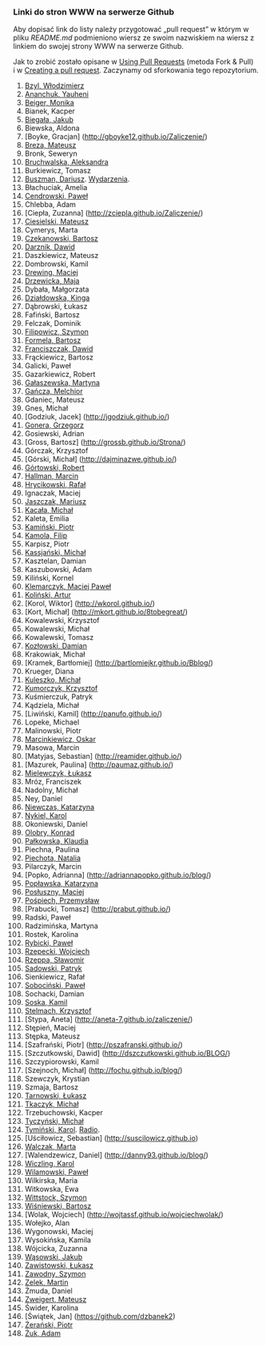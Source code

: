 ﻿### Linki do stron WWW na serwerze Github

Aby dopisać link do listy należy przygotować „pull request”
w którym w pliku *README.md* podmieniono wiersz
ze swoim nazwiskiem na wiersz z linkiem do swojej strony
WWW na serwerze Github.

Jak to zrobić zostało opisane w [Using Pull Requests](https://help.github.com/articles/using-pull-requests)
(metoda Fork & Pull) i w [Creating a pull request](https://help.github.com/articles/creating-a-pull-request).
Zaczynamy od sforkowania tego repozytorium.

1. [Bzyl, Włodzimierz](http://wbzyl.github.io/)
1. [Ananchuk, Yauheni](http://zhenya1096.github.io/zaliczenie/)
1. [Beiger, Monika](http://mbeiger.github.io/)
1. Bianek, Kacper
1. [Biegała, Jakub](http://jbiegala.github.io/Blog/)
1. Biewska, Aldona
1. [Boyke, Gracjan] (http://gboyke12.github.io/Zaliczenie/)
1. [Breza, Mateusz](http://mbreza.github.io/rep1/)
1. Bronk, Seweryn
1. [Bruchwalska, Aleksandra](http://abruchwalska.github.io/zaliczenie/)
1. Burkiewicz, Tomasz
1. [Buszman, Dariusz](http://dbuszman.github.io/). [Wydarzenia](https://github.com/dbuszman/Skrypt).
1. Błachuciak, Amelia
1. [Cendrowski, Paweł](http://pcendrowski.github.io/Blog-SP/)
1. Chlebba, Adam
1. [Ciepła, Zuzanna] (http://zciepla.github.io/Zaliczenie/)
1. [Ciesielski, Mateusz](http://m-ciesielski.github.io/blog/)
1. Cymerys, Marta
1. [Czekanowski, Bartosz](http://raverok.github.io/Blog)
1. [Darznik, Dawid](http://Dawid93.github.io)
1. Daszkiewicz, Mateusz
1. Dombrowski, Kamil
1. [Drewing, Maciej](http://niedwiediew.github.io/)
1. [Drzewicka, Maja](http://majad.github.io/blog/)
1. Dybała, Małgorzata
1. [Działdowska, Kinga](http://kdzialdowska.github.io/blog/)
1. Dąbrowski, Łukasz
1. Fafiński, Bartosz
1. Felczak, Dominik
1. [Filipowicz, Szymon](http://banan3k.github.io/zaliczenie/)
1. [Formela, Bartosz](http://bformela.github.io/blog/)
1. [Franciszczak, Dawid](http://dfranciszczak.github.io/zalicz/)
1. Frąckiewicz, Bartosz
1. Galicki, Paweł
1. Gazarkiewicz, Robert
1. [Gałaszewska, Martyna](http://mgalaszewska.github.io/zaliczenie/)
1. [Gańcza, Melchior](http://melgan.github.io/)
1. Gdaniec, Mateusz
1. Gnes, Michał
1. [Godziuk, Jacek] (http://jgodziuk.github.io/) 
1. [Gonera, Grzegorz](http://armacoder.github.io/)
1. Gosiewski, Adrian
1. [Gross, Bartosz]  (http://grossb.github.io/Strona/)
1. Górczak, Krzysztof
1. [Górski, Michał] (http://dajminazwe.github.io/)
1. [Górtowski, Robert](http://jabycplacek.github.io/Blog/)
1. [Hallman, Marcin](http://tearnwair.github.io/)
1. [Hrycikowski, Rafał](http://kreteda.github.io/zaliczenie2/)
1. Ignaczak, Maciej
1. [Jaszczak, Mariusz](http://mjaszczak.github.io/Blog/)
1. [Kacała, Michał](http://mkacala6.github.io/Michal-Kacala/)
1. Kaleta, Emilia
1. [Kamiński, Piotr](http://szokowirowka.github.io/Zaliczenie/)
1. [Kamola, Filip](http://fkamola.github.io/Blog/)
1. Karpisz, Piotr
1. [Kassjański, Michał](http://mkassjanski.github.io/blog/)
1. Kasztelan, Damian
1. Kaszubowski, Adam
1. Kiliński, Kornel
1. [Klemarczyk, Maciej Paweł](http://mklemarczyk.github.io/)
1. [Koliński, Artur](http://arturkolinski.github.io/blog/)
1. [Korol, Wiktor] (http://wkorol.github.io/)
1. [Kort, Michał] (http://mkort.github.io/8tobegreat/)
1. Kowalewski, Krzysztof
1. Kowalewski, Michał
1. Kowalewski, Tomasz
1. [Kozłowski, Damian](http://dkozlowski.github.io/BLOG)
1. Krakowiak, Michał
1. [Kramek, Bartłomiej] (http://bartlomiejkr.github.io/Bblog/)
1. Krueger, Diana
1. [Kuleszko, Michał](http://kuleek.github.io/Blog)
1. [Kumorczyk, Krzysztof](http://kkumorczyk.github.io/)
1. Kuśmierczuk, Patryk
1. Kądziela, Michał
1. [Liwiński, Kamil] (http://panufo.github.io/)
1. Lopeke, Michael
1. Malinowski, Piotr
1. [Marcinkiewicz, Oskar](http://boskioski.github.io/Blog)
1. Masowa, Marcin
1. [Matyjas, Sebastian] (http://reamider.github.io/)
1. [Mazurek, Paulina] (http://paumaz.github.io/)
1. [Mielewczyk, Łukasz](http://romety2.github.io/zaliczonko/)
1. Mróz, Franciszek
1. Nadolny, Michał
1. Ney, Daniel
1. [Niewczas, Katarzyna](http://kniewczas.github.io/kniewczas/)
1. [Nykiel, Karol](knykiel.github.io)
1. Okoniewski, Daniel
1. [Olobry, Konrad](http://kombi92.github.io/)
1. [Pałkowska, Klaudia](http://kpalkowska.github.io/)
1. Piechna, Paulina
1. [Piechota, Natalia](http://npiechota.github.io/project)
1. Pilarczyk, Marcin
1. [Popko, Adrianna] (http://adriannapopko.github.io/blog/)
1. [Popławska, Katarzyna](http://kpoplawska.github.io/)
1. [Posłuszny, Maciej](http://spalonytoster.github.io/)
1. [Pośpiech, Przemysław](http://rashhu.github.io/blog)
1. [Prabucki, Tomasz] (http://prabut.github.io/)
1. Radski, Paweł
1. Radzimińska, Martyna
1. Rostek, Karolina
1. [Rybicki, Paweł](http://saovin.github.io/blog)
1. [Rzepecki, Wojciech](http://wojtass.github.io/)
1. [Rzeppa, Sławomir](http://srzeppa.github.io/)
1. [Sadowski, Patryk](http://psadowski.github.io/blog/)
1. Sienkiewicz, Rafał
1. [Sobociński, Paweł](http://redellex.github.io/First/)
1. Sochacki, Damian
1. [Soska, Kamil](http://ksoska.github.io)
1. [Stelmach, Krzysztof](http://krzysiekes.github.io/Krzysiek/)
1. [Stypa, Aneta] (http://aneta-7.github.io/zaliczenie/)
1. Stępień, Maciej
1. Stępka, Mateusz
1. [Szafrański, Piotr] (http://pszafranski.github.io/)
1. [Szczutkowski, Dawid] (http://dszczutkowski.github.io/BLOG/)
1. Szczypiorowski, Kamil
1. [Szejnoch, Michał] (http://fochu.github.io/blog/)
1. Szewczyk, Krystian
1. Szmaja, Bartosz
1. [Tarnowski, Łukasz](http://ltarnowski1.github.io/Zaliczenie/)
1. [Tkaczyk, Michał](http://emkate.github.io/)
1. Trzebuchowski, Kacper
1. [Tyczyński, Michał](http://mtyczynski.github.io/Index/)
1. [Tymiński, Karol](http://ktyminski.github.io/). [Radio](https://github.com/ktyminski/Radio-skrypt).
1. [Uściłowicz, Sebastian] (http://suscilowicz.github.io)
1. [Walczak, Marta](http://mawala.github.io/)
1. [Walendzewicz, Daniel] (http://danny93.github.io/blog/)
1. [Wiczling, Karol](http://kwiczling.github.io/Repo1/)
1. [Wilamowski, Paweł](http://pwilamowski.github.io/)
1. Wilkirska, Maria
1. Witkowska, Ewa
1. [Wittstock, Szymon](http://swittstock.github.io/koziol)
1. [Wiśniewski, Bartosz](http://bwisniewski.github.io/zaliczenie/)
1. [Wolak, Wojciech] (http://wojtassf.github.io/wojciechwolak/)
1. Wołejko, Alan
1. Wygonowski, Maciej
1. Wysokińska, Kamila
1. Wójcicka, Zuzanna
1. [Wąsowski, Jakub](http://jwasowski.github.io/Zaliczenie)
1. [Zawistowski, Łukasz](http://lzawistowski.github.io/Repo/)
1. [Zawodny, Szymon](http:/szyzaw.github.io/blog/)
1. [Zelek, Martin](http://martin123154.github.io/martin/)
1. Żmuda, Daniel
1. [Zweigert, Mateusz](http://mzweigert.github.io)
1. Świder, Karolina
1. [Świątek, Jan] (https://github.com/dzbanek2)
1. [Żerański, Piotr](http://pzeranski.github.io/)
1. [Żuk, Adam](http://a-zuk.github.io/blog/)
